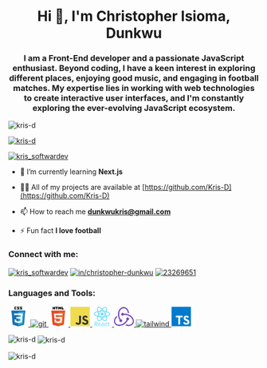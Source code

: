 <h1 align="center">Hi 👋, I'm Christopher Isioma, Dunkwu</h1>
<h3 align="center">I am a Front-End developer and a passionate JavaScript enthusiast. Beyond coding, I have a keen interest in exploring different places, enjoying good music, and engaging in football matches. My expertise lies in working with web technologies to create interactive user interfaces, and I'm constantly exploring the ever-evolving JavaScript ecosystem.</h3>

<p align="left"> <img src="https://komarev.com/ghpvc/?username=kris-d&label=Profile%20views&color=0e75b6&style=flat" alt="kris-d" /> </p>

<p align="left"> <a href="https://github.com/ryo-ma/github-profile-trophy"><img src="https://github-profile-trophy.vercel.app/?username=kris-d" alt="kris-d" /></a> </p>

<p align="left"> <a href="https://twitter.com/kris_softwardev" target="blank"><img src="https://img.shields.io/twitter/follow/kris_softwardev?logo=twitter&style=for-the-badge" alt="kris_softwardev" /></a> </p>

- 🌱 I’m currently learning **Next.js**

- 👨‍💻 All of my projects are available at [https://github.com/Kris-D](https://github.com/Kris-D)

- 📫 How to reach me **dunkwukris@gmail.com**

- ⚡ Fun fact **I love football**

<h3 align="left">Connect with me:</h3>
<p align="left">
<a href="https://twitter.com/kris_softwardev" target="blank"><img align="center" src="https://raw.githubusercontent.com/rahuldkjain/github-profile-readme-generator/master/src/images/icons/Social/twitter.svg" alt="kris_softwardev" height="30" width="40" /></a>
<a href="https://linkedin.com/in/in/christopher-dunkwu" target="blank"><img align="center" src="https://raw.githubusercontent.com/rahuldkjain/github-profile-readme-generator/master/src/images/icons/Social/linked-in-alt.svg" alt="in/christopher-dunkwu" height="30" width="40" /></a>
<a href="https://stackoverflow.com/users/23269651" target="blank"><img align="center" src="https://raw.githubusercontent.com/rahuldkjain/github-profile-readme-generator/master/src/images/icons/Social/stack-overflow.svg" alt="23269651" height="30" width="40" /></a>
</p>

<h3 align="left">Languages and Tools:</h3>
<p align="left"> <a href="https://www.w3schools.com/css/" target="_blank" rel="noreferrer"> <img src="https://raw.githubusercontent.com/devicons/devicon/master/icons/css3/css3-original-wordmark.svg" alt="css3" width="40" height="40"/> </a> <a href="https://git-scm.com/" target="_blank" rel="noreferrer"> <img src="https://www.vectorlogo.zone/logos/git-scm/git-scm-icon.svg" alt="git" width="40" height="40"/> </a> <a href="https://www.w3.org/html/" target="_blank" rel="noreferrer"> <img src="https://raw.githubusercontent.com/devicons/devicon/master/icons/html5/html5-original-wordmark.svg" alt="html5" width="40" height="40"/> </a> <a href="https://developer.mozilla.org/en-US/docs/Web/JavaScript" target="_blank" rel="noreferrer"> <img src="https://raw.githubusercontent.com/devicons/devicon/master/icons/javascript/javascript-original.svg" alt="javascript" width="40" height="40"/> </a> <a href="https://reactjs.org/" target="_blank" rel="noreferrer"> <img src="https://raw.githubusercontent.com/devicons/devicon/master/icons/react/react-original-wordmark.svg" alt="react" width="40" height="40"/> </a> <a href="https://redux.js.org" target="_blank" rel="noreferrer"> <img src="https://raw.githubusercontent.com/devicons/devicon/master/icons/redux/redux-original.svg" alt="redux" width="40" height="40"/> </a> <a href="https://tailwindcss.com/" target="_blank" rel="noreferrer"> <img src="https://www.vectorlogo.zone/logos/tailwindcss/tailwindcss-icon.svg" alt="tailwind" width="40" height="40"/> </a> <a href="https://www.typescriptlang.org/" target="_blank" rel="noreferrer"> <img src="https://raw.githubusercontent.com/devicons/devicon/master/icons/typescript/typescript-original.svg" alt="typescript" width="40" height="40"/> </a> </p>

<p><img align="left" src="https://github-readme-stats.vercel.app/api/top-langs?username=kris-d&show_icons=true&locale=en&layout=compact" alt="kris-d" /></p>

<p>&nbsp;<img align="center" src="https://github-readme-stats.vercel.app/api?username=kris-d&show_icons=true&locale=en" alt="kris-d" /></p>

<p><img align="center" src="https://github-readme-streak-stats.herokuapp.com/?user=kris-d&" alt="kris-d" /></p>
